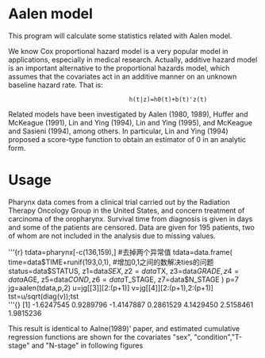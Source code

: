 Aalen model
===================

This program will calculate some statistics related with Aalen model.

We know Cox proportional hazard model is a very popular model in applications, especially in medical research.
Actually, additive hazard model is  an important alternative to the proportional hazards model, which assumes that the covariates act in an additive manner on an unknown baseline hazard rate. That is:

                                      h(t|z)=h0(t)+b(t)'z(t)
                                      
Related models have been investigated by Aalen (1980, 1989), Huffer and McKeague (1991), Lin and Ying (1994), Lin and Ying
(1995), and McKeague and Sasieni (1994), among others. In particular, Lin and Ying (1994)
proposed a score-type function to obtain an estimator of 0 in an analytic form.


Usage
==========
Pharynx data comes from a clinical trial carried out by the Radiation Therapy Oncology Group in the United States, and
concern treatment of carcinoma of the oropharynx. Survival time from diagnosis is given in days and some of the patients are censored. Data are given for 195 patients, two of whom are not included in the analysis due to missing
values.

'''{r}
tdata=pharynx[-c(136,159),]  #去掉两个异常值
tdata=data.frame(
  time=data$TIME+runif(193,0,1),  #增加0,1之间的数解决ties的问题
  status=data$STATUS,
  z1=data$SEX,
  z2=data$TX,
  z3=data$GRADE,
  z4=data$AGE,
  z5=data$COND,
  z6=data$T_STAGE,
  z7=data$N_STAGE
  )
p=7
jg=aalen(tdata,p,2)
u=jg[[3]][2:(p+1)]
v=jg[[4]][2:(p+1),2:(p+1)]
tst=u/sqrt(diag(v));tst  
'''{}
[1] -1.6247545  0.9289796 -1.4147887  0.2861529  4.1429450  2.5158461  1.9815236


This result is identical to Aalne(1989)' paper, and estimated cumulative regression functions are shown for the covariates "sex", "condition","T-stage" and "N-stage" in following figures







